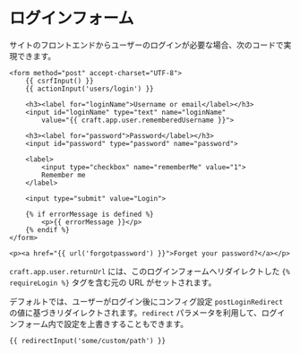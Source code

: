 # ログインフォーム

サイトのフロントエンドからユーザーのログインが必要な場合、次のコードで実現できます。

```twig
<form method="post" accept-charset="UTF-8">
    {{ csrfInput() }}
    {{ actionInput('users/login') }}

    <h3><label for="loginName">Username or email</label></h3>
    <input id="loginName" type="text" name="loginName"
        value="{{ craft.app.user.rememberedUsername }}">

    <h3><label for="password">Password</label></h3>
    <input id="password" type="password" name="password">

    <label>
        <input type="checkbox" name="rememberMe" value="1">
        Remember me
    </label>

    <input type="submit" value="Login">

    {% if errorMessage is defined %}
        <p>{{ errorMessage }}</p>
    {% endif %}
</form>

<p><a href="{{ url('forgotpassword') }}">Forget your password?</a></p>
```

`craft.app.user.returnUrl` には、このログインフォームへリダイレクトした `{% requireLogin %}` タグを含む元の URL がセットされます。

デフォルトでは、ユーザーがログイン後にコンフィグ設定 `postLoginRedirect` の値に基づきリダイレクトされます。`redirect` パラメータを利用して、ログインフォーム内で設定を上書きすることもできます。

```twig
{{ redirectInput('some/custom/path') }}
```

